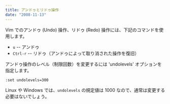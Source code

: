 ```yaml
---
title: アンドゥとリドゥ操作
date: "2008-11-13"
---
```


Vim でのアンドゥ (Undo) 操作、リドゥ (Redo) 操作には、下記のコマンドを使用します。

- `u` -- アンドゥ
- `Ctrl-r` -- リドゥ（アンドゥによって取り消された操作を復旧）

アンドゥ操作のレベル（制限回数）を変更するには 'undolevels' オプションを指定します。

~~~
:set undolevels=300
~~~

Linux や Windows では、`undolevels` の規定値は 1000 なので、通常は変更する必要はないでしょう。

